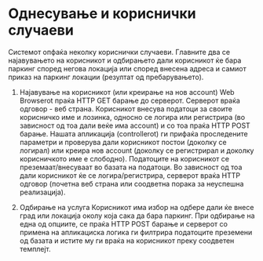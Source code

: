 # Однесување и кориснички случаеви

Системот опфаќа неколку кориснички случаеви. Главните два се најавувањето на корисникот и одбирањето дали корисникот ќе бара паркинг според негова локација или според внесена 
адреса и самиот приказ на паркинг локации (резултат од пребарувањето).

1. Најавување на корисникот (или креирање на нов account)
Web Browserot праќа HTTP GET барање до серверот. Серверот враќа одговор - веб страна. Корисникот внесува податоци за своите корисничко име и лозинка, односно
се логира или регистрира (во зависност од тоа дали веќе има account) и со тоа праќа HTTP POST барање. Нашата апликација (controllerot) ги прифаќа 
проследените параметри и проверува дали корисникот постои (доколку се логирал) или креира нов account (доколку се регистрирал и доколку корисничкото име е 
слободно). 
Податоците на корисникот се преземаат/внесуваат во базата на податоци.
Во зависност од тоа дали корисникот ќе се логира/регистрира, серверот враќа HTTP одговор (почетна веб страна или соодветна порака за неуспешна реализација). 

2. Одбирање на услуга
Корисникот има избор на одбере дали ќе внесе град или локација околу која сака да бара паркинг. При одбирање на една од опциите, се праќа HTTP POST барање и 
серверот со примена на апликациска логика ги филтрира податоците преземени од базата и истите му ги враќа на корисникот преку соодветен темплејт.

